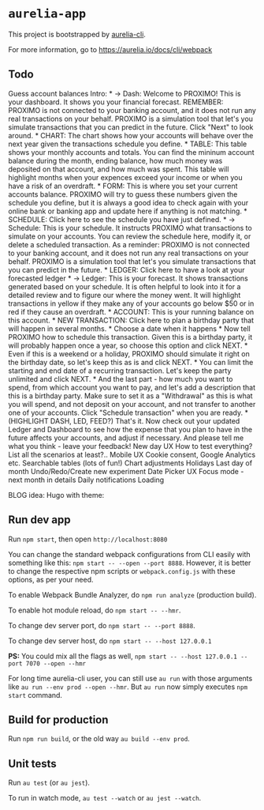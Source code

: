 # `aurelia-app`

This project is bootstrapped by [aurelia-cli](https://github.com/aurelia/cli).

For more information, go to https://aurelia.io/docs/cli/webpack

## Todo

Guess account balances
Intro:
    * -> Dash: Welcome to PROXIMO! This is your dashboard. It shows you your financial forecast. REMEMBER: PROXIMO is not connected to your banking account, and it does not run any real transactions on your behalf. PROXIMO is a simulation tool that let's you simulate transactions that you can predict in the future. Click "Next" to look around.
        * CHART: The chart shows how your accounts will behave over the next year given the transactions schedule you define.
        * TABLE: This table shows your monthly accounts and totals. You can find the mininum account balance during the month, ending balance, how much money was deposited on that account, and how much was spent. This table will highlight months when your expences exceed your income or when you have a risk of an overdraft.
        * FORM: This is where you set your current accounts balance. PROXIMO will try to guess these numbers given the schedule you define, but it is always a good idea to check again with your online bank or banking app and update here if anything is not matching.
        * SCHEDULE: Click here to see the schedule you have just defined.
    * -> Schedule: This is your schedule. It instructs PROXIMO what transactions to simulate on your accounts. You can review the schedule here, modify it, or delete a scheduled transaction. As a reminder: PROXIMO is not connected to your banking account, and it does not run any real transactions on your behalf. PROXIMO is a simulation tool that let's you simulate transactions that you can predict in the future.
        * LEDGER: Click here to have a look at your forecasted ledger
    * -> Ledger: This is your forecast. It shows transactions generated based on your schedule. It is often helpful to look into it for a detailed review and to figure our where the money went. It will highlight transactions in yellow if they make any of your accounts go below $50 or in red if they cause an overdraft.
        * ACCOUNT: This is your running balance on this account.
        * NEW TRANSACTION: Click here to plan a birthday party that will happen in several months.
            * Choose a date when it happens
            * Now tell PROXIMO how to schedule this transaction. Given this is a birthday party, it will probably happen once a year, so choose this option and click NEXT.
            * Even if this is a weekend or a holiday, PROXIMO should simulate it right on the birthday date, so let's keep this as is and click NEXT.
            * You can limit the starting and end date of a recurring transaction. Let's keep the party unlimited and click NEXT.
            * And the last part - how much you want to spend, from which account you want to pay, and let's add a description that this is a birthday party. Make sure to set it as a "Withdrawal" as this is what you will spend, and not deposit on your account, and not transfer to another one of your accounts. Click "Schedule transaction" when you are ready.
            * (HIGHLIGHT DASH, LED, FEED?) That's it. Now check out your updated Ledger and Dashboard to see how the expense that you plan to have in the future affects your accounts, and adjust if necessary. And please tell me what you think - leave your feedback!
New day UX
How to test everything? List all the scenarios at least?..
Mobile UX
Cookie consent, Google Analytics etc.
Searchable tables (lots of fun!)
Chart adjustments
Holidays
Last day of month
Undo/Redo/Create new experiment
Date Picker UX
Focus mode - next month in details
Daily notifications
Loading


BLOG idea: Hugo with theme: 

## Run dev app

Run `npm start`, then open `http://localhost:8080`

You can change the standard webpack configurations from CLI easily with something like this: `npm start -- --open --port 8888`. However, it is better to change the respective npm scripts or `webpack.config.js` with these options, as per your need.

To enable Webpack Bundle Analyzer, do `npm run analyze` (production build).

To enable hot module reload, do `npm start -- --hmr`.

To change dev server port, do `npm start -- --port 8888`.

To change dev server host, do `npm start -- --host 127.0.0.1`

**PS:** You could mix all the flags as well, `npm start -- --host 127.0.0.1 --port 7070 --open --hmr`

For long time aurelia-cli user, you can still use `au run` with those arguments like `au run --env prod --open --hmr`. But `au run` now simply executes `npm start` command.

## Build for production

Run `npm run build`, or the old way `au build --env prod`.

## Unit tests

Run `au test` (or `au jest`).

To run in watch mode, `au test --watch` or `au jest --watch`.
